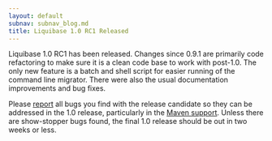 ```yaml
---
layout: default
subnav: subnav_blog.md
title: Liquibase 1.0 RC1 Released
---
```

Liquibase 1.0 RC1 has been released. Changes since 0.9.1 are primarily code refactoring to make sure it is a clean code base to work with post-1.0. The only new feature is a batch and shell script for easier running of the command line migrator. There were also the usual documentation improvements and bug fixes.

Please <a href="http://www.liquibase.org/community.html">report</a> all bugs you find with the release candidate so they can be addressed in the 1.0 release, particularly in the <a href="http://www.liquibase.org/manual/latest/maven.html">Maven support</a>. Unless there are show-stopper bugs found, the final 1.0 release should be out in two weeks or less.

